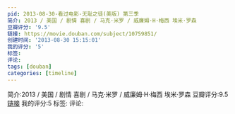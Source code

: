 ```yaml
---
pid: 2013-08-30-看过电影-无耻之徒(美版) 第三季
简介: 2013 / 美国 / 剧情 喜剧 / 马克·米罗 / 威廉姆·H·梅西 埃米·罗森
豆瓣评分: '9.5'
链接: https://movie.douban.com/subject/10759851/
创建时间: '2013-08-30 15:15:01'
我的评分: '5'
标签:
评论:
tags: [douban]
categories: [timeline]
---
```

简介:2013 / 美国 / 剧情 喜剧 / 马克·米罗 / 威廉姆·H·梅西 埃米·罗森
豆瓣评分:9.5
[链接](https://movie.douban.com/subject/10759851/)
我的评分:5
标签:
评论:
